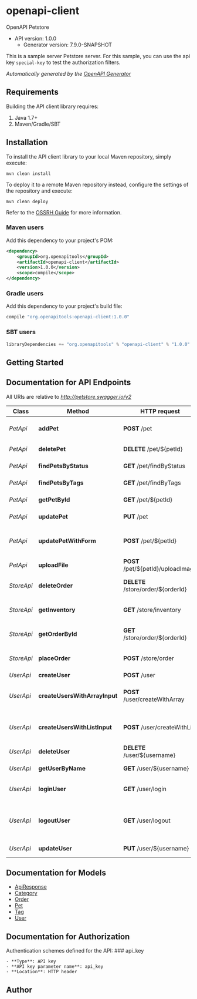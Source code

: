 # openapi-client

OpenAPI Petstore
- API version: 1.0.0
    - Generator version: 7.9.0-SNAPSHOT

This is a sample server Petstore server. For this sample, you can use the api key `special-key` to test the authorization filters.


*Automatically generated by the [OpenAPI Generator](https://openapi-generator.tech)*

## Requirements

Building the API client library requires:
1. Java 1.7+
2. Maven/Gradle/SBT

## Installation

To install the API client library to your local Maven repository, simply execute:

```shell
mvn clean install
```

To deploy it to a remote Maven repository instead, configure the settings of the repository and execute:

```shell
mvn clean deploy
```

Refer to the [OSSRH Guide](http://central.sonatype.org/pages/ossrh-guide.html) for more information.

### Maven users

Add this dependency to your project's POM:

```xml
<dependency>
    <groupId>org.openapitools</groupId>
    <artifactId>openapi-client</artifactId>
    <version>1.0.0</version>
    <scope>compile</scope>
</dependency>
```

### Gradle users

Add this dependency to your project's build file:

```groovy
compile "org.openapitools:openapi-client:1.0.0"
```

### SBT users

```scala
libraryDependencies += "org.openapitools" % "openapi-client" % "1.0.0"
```

## Getting Started

## Documentation for API Endpoints

All URIs are relative to *http://petstore.swagger.io/v2*

Class | Method | HTTP request | Description
------------ | ------------- | ------------- | -------------
*PetApi* | **addPet** | **POST** /pet | Add a new pet to the store
*PetApi* | **deletePet** | **DELETE** /pet/${petId} | Deletes a pet
*PetApi* | **findPetsByStatus** | **GET** /pet/findByStatus | Finds Pets by status
*PetApi* | **findPetsByTags** | **GET** /pet/findByTags | Finds Pets by tags
*PetApi* | **getPetById** | **GET** /pet/${petId} | Find pet by ID
*PetApi* | **updatePet** | **PUT** /pet | Update an existing pet
*PetApi* | **updatePetWithForm** | **POST** /pet/${petId} | Updates a pet in the store with form data
*PetApi* | **uploadFile** | **POST** /pet/${petId}/uploadImage | uploads an image
*StoreApi* | **deleteOrder** | **DELETE** /store/order/${orderId} | Delete purchase order by ID
*StoreApi* | **getInventory** | **GET** /store/inventory | Returns pet inventories by status
*StoreApi* | **getOrderById** | **GET** /store/order/${orderId} | Find purchase order by ID
*StoreApi* | **placeOrder** | **POST** /store/order | Place an order for a pet
*UserApi* | **createUser** | **POST** /user | Create user
*UserApi* | **createUsersWithArrayInput** | **POST** /user/createWithArray | Creates list of users with given input array
*UserApi* | **createUsersWithListInput** | **POST** /user/createWithList | Creates list of users with given input array
*UserApi* | **deleteUser** | **DELETE** /user/${username} | Delete user
*UserApi* | **getUserByName** | **GET** /user/${username} | Get user by user name
*UserApi* | **loginUser** | **GET** /user/login | Logs user into the system
*UserApi* | **logoutUser** | **GET** /user/logout | Logs out current logged in user session
*UserApi* | **updateUser** | **PUT** /user/${username} | Updated user


## Documentation for Models

 - [ApiResponse](ApiResponse.md)
 - [Category](Category.md)
 - [Order](Order.md)
 - [Pet](Pet.md)
 - [Tag](Tag.md)
 - [User](User.md)


<a id="documentation-for-authorization"></a>
## Documentation for Authorization


Authentication schemes defined for the API:
    <a id="api_key"></a>
    ### api_key

    - **Type**: API key
    - **API key parameter name**: api_key
    - **Location**: HTTP header
                

## Author




